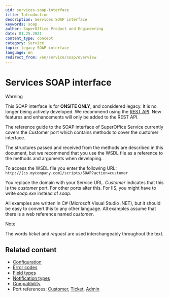 ```yaml
---
uid: services-soap-interface
title: Introduction
description: Services SOAP interface
keywords: soap
author: SuperOffice Product and Engineering
date: 01.25.2021
content_type: concept
category: Service
topic: legacy SOAP interface
language: en
redirect_from: /en/service/soap/overview
---
```


# Services SOAP interface

> [!WARNING]
> This SOAP interface is for **ONSITE ONLY**, and considered legacy. It is no longer being actively developed. We recommend using the [REST API][10]. New features and enhancements will only be added to the REST API.

The reference guide to the SOAP interface of SuperOffice Service currently covers the Customer port which contains methods to cover the customer interface.

The structures passed and received from the methods are described in this document, but we recommend that you use the WSDL file as a reference to the methods and arguments when developing.

To access the WSDL file you enter the following URL: `http://[cs.mycompany.com]/scripts/SOAP?action=customer`

You replace the domain with your Service URL. *Customer* indicates that this is the *customer* port. For other ports alter this. For IIS, you might have to write *soap.exe* instead of *soap*.

All examples are written in C# (Microsoft Visual Studio .NET), but it should be easy to convert this to any other language. All examples assume that there is a web reference named *customer*.

> [!NOTE]
> The words *ticket* and *request* are used interchangeably throughout the text.

## Related content

* [Configuration][2]
* [Error codes][3]
* [Field types][4]
* [Notification types][5]
* [Compatibility][6]
* Port references: [Customer][7], [Ticket][9], [Admin][8]

<!-- Referenced links -->
[1]: http://www.capeclear.com/
[2]: config.md
[3]: error-codes.md
[4]: field-types.md
[5]: notification-types.md
[6]: compatibility.md
[7]: ports/customer/index.md
[8]: ports/admin/index.md
[9]: ports/ticket/index.md
[10]: ../../restful/index.md
